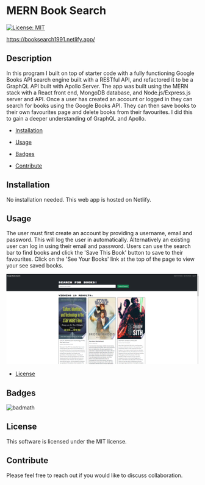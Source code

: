 # MERN Book Search

[![License: MIT](https://img.shields.io/badge/License-MIT-yellow.svg)](https://opensource.org/licenses/MIT)

https://booksearch1991.netlify.app/

## Description

In this program I built on top of starter code with a fully functioning Google Books API search engine built with a RESTful API, and refactored it to be a GraphQL API built with Apollo Server. The app was built using the MERN stack with a React front end, MongoDB database, and Node.js/Express.js server and API. Once a user has created an account or logged in they can search for books using the Google Books API. They can then save books to their own favourites page and delete books from their favourites. I did this to gain a deeper understanding of GraphQL and Apollo.

- [Installation](#installation)

- [Usage](#usage)

- [Badges](#badges)

- [Contribute](#contribute)

## Installation

No installation needed. This web app is hosted on Netlify.

## Usage

The user must first create an account by providing a username, email and password. This will log the user in automatically. Alternatively an existing user can log in using their email and password. Users can use the search bar to find books and click the 'Save This Book' button to save to their favourites. Click on the 'See Your Books' link at the top of the page to view your see saved books.

![image](./images/Screenshot.png)

- [License](#license)

## Badges

![badmath](https://img.shields.io/github/languages/top/lernantino/badmath)

## License

This software is licensed under the MIT license.

## Contribute

Please feel free to reach out if you would like to discuss collaboration.
